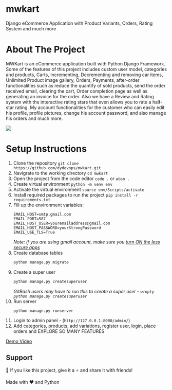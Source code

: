 # mwkart
Django eCommerce Application with Product Variants, Orders, Rating System and much more

# About The Project
MWKart is an eCommerce application built with Python Django Framework. Some of the features of this project includes custom user model, categories and products, Carts, Incrementing, Decrementing and removing car items, Unlimited Product image gallery, Orders, Payments, after-order functionalities such as reduce the quantify of sold products, send the order received email, clearing the cart, Order completion page as well as generating an invoice for the order. Also we have a Review and Rating system with the interactive rating stars that even allows you to rate a half-star rating. My account functionalities for the customer who can easily edit his profile, profile pictures, change his account password, and also manage his orders and much more.

<img src="https://github.com/dydevops/mwkart/media/mwkar-screenshot.jpg">

# Setup Instructions

1. Clone the repository `git clone https://github.com/dydevops/mwkart.git`
2. Navigrate to the working directory `cd mwkart`
3. Open the project from the code editor `code .` or `atom .`
4. Create virtual environment `python -m venv env`
5. Activate the virtual environment `source env/Scripts/activate`
6. Install required packages to run the project `pip install -r requirements.txt`
7. Fill up the environment variables:
    ```
    EMAIL_HOST=smtp.gmail.com
    EMAIL_PORT=587
    EMAIL_HOST_USER=youremailaddress@gmail.com
    EMAIL_HOST_PASSWORD=yourStrongPassword
    EMAIL_USE_TLS=True
    ```
    _Note: If you are using gmail account, make sure you [turn ON the less secure apps](https://myaccount.google.com/lesssecureapps)_
8. Create database tables
    ```sh
    python manage.py migrate
    ```
9. Create a super user
    ```sh
    python manage.py createsuperuser
    ```
    _GitBash users may have to run this to create a super user - `winpty python manage.py createsuperuser`_
10. Run server
    ```sh
    python manage.py runserver
    ```
11. Login to admin panel - (`http://127.0.0.1:8000/admin/`)
12. Add categories, products, add variations, register user, login, place orders and EXPLORE SO MANY FEATURES


[Demo Video](#)

## Support
💙 If you like this project, give it a ⭐ and share it with friends!

Made with ❤️ and Python
